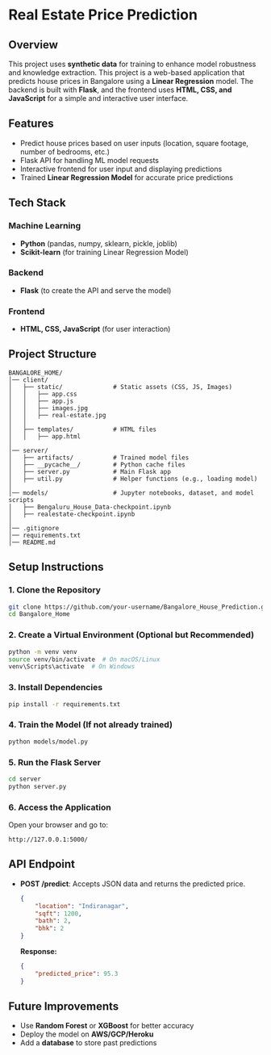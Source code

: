 # Real Estate  Price Prediction

## Overview
This project uses **synthetic data** for training to enhance model robustness and knowledge extraction.
This project is a web-based application that predicts house prices in Bangalore using a **Linear Regression** model. The backend is built with **Flask**, and the frontend uses **HTML, CSS, and JavaScript** for a simple and interactive user interface.

## Features
- Predict house prices based on user inputs (location, square footage, number of bedrooms, etc.)
- Flask API for handling ML model requests
- Interactive frontend for user input and displaying predictions
- Trained **Linear Regression Model** for accurate price predictions

## Tech Stack
### Machine Learning
- **Python** (pandas, numpy, sklearn, pickle, joblib)
- **Scikit-learn** (for training Linear Regression Model)

### Backend
- **Flask** (to create the API and serve the model)

### Frontend
- **HTML, CSS, JavaScript** (for user interaction)

## Project Structure
```
BANGALORE_HOME/
│── client/                  
│   ├── static/              # Static assets (CSS, JS, Images)
│   │   ├── app.css
│   │   ├── app.js
│   │   ├── images.jpg
│   │   ├── real-estate.jpg
│   │
│   ├── templates/           # HTML files
│   │   ├── app.html
│
│── server/
│   ├── artifacts/           # Trained model files
│   ├── __pycache__/         # Python cache files
│   ├── server.py            # Main Flask app
│   ├── util.py              # Helper functions (e.g., loading model)
│
│── models/                  # Jupyter notebooks, dataset, and model scripts
│   ├── Bengaluru_House_Data-checkpoint.ipynb
│   ├── realestate-checkpoint.ipynb
│
│── .gitignore
│── requirements.txt
│── README.md
```

## Setup Instructions
### 1. Clone the Repository
```bash
git clone https://github.com/your-username/Bangalore_House_Prediction.git
cd Bangalore_Home
```

### 2. Create a Virtual Environment (Optional but Recommended)
```bash
python -m venv venv
source venv/bin/activate  # On macOS/Linux
venv\Scripts\activate  # On Windows
```

### 3. Install Dependencies
```bash
pip install -r requirements.txt
```

### 4. Train the Model (If not already trained)
```bash
python models/model.py
```

### 5. Run the Flask Server
```bash
cd server
python server.py
```

### 6. Access the Application
Open your browser and go to:
```
http://127.0.0.1:5000/
```

## API Endpoint
- **POST /predict**: Accepts JSON data and returns the predicted price.
  ```json
  {
      "location": "Indiranagar",
      "sqft": 1200,
      "bath": 2,
      "bhk": 2
  }
  ```

  **Response:**
  ```json
  {
      "predicted_price": 95.3
  }
  ```

## Future Improvements
- Use **Random Forest** or **XGBoost** for better accuracy
- Deploy the model on **AWS/GCP/Heroku**
- Add a **database** to store past predictions

